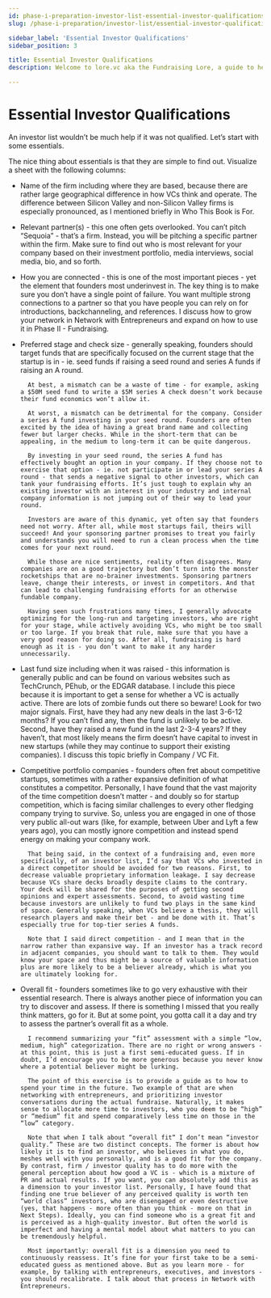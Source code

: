 ```yaml
---
id: phase-i-preparation-investor-list-essential-investor-qualifications
slug: /phase-i-preparation/investor-list/essential-investor-qualifications

sidebar_label: 'Essential Investor Qualifications'
sidebar_position: 3

title: Essential Investor Qualifications
description: Welcome to lore.vc aka the Fundraising Lore, a guide to help founder CEOs successfully raise early-stage VC financing from Silicon Valley investors

---
```


# Essential Investor Qualifications

An investor list wouldn’t be much help if it was not qualified. Let’s start with some essentials. 

The nice thing about essentials is that they are simple to find out. Visualize a sheet with the following columns:

* Name of the firm including where they are based, because there are rather large geographical difference in how VCs think and operate. The difference between Silicon Valley and non-Silicon Valley firms is especially pronounced, as I mentioned briefly in Who This Book is For.

* Relevant partner(s) - this one often gets overlooked. You can’t pitch “Sequoia” - that’s a firm. Instead, you will be pitching a specific partner within the firm. Make sure to find out who is most relevant for your company based on their investment portfolio, media interviews, social media, bio, and so forth. 

* How you are connected - this is one of the most important pieces - yet the element that founders most underinvest in. The key thing is to make sure you don’t have a single point of failure. You want multiple strong connections to a partner so that you have people you can rely on for introductions, backchanneling, and references. I discuss how to grow your network in Network with Entrepreneurs and expand on how to use it in Phase II - Fundraising.

* Preferred stage and check size - generally speaking, founders should target funds that are specifically focused on the current stage that the startup is in - ie. seed funds if raising a seed round and series A funds if raising an A round. 

		At best, a mismatch can be a waste of time - for example, asking a $50M seed fund to write a $5M series A check doesn’t work because their fund economics won’t allow it. 

		At worst, a mismatch can be detrimental for the company. Consider a series A fund investing in your seed round. Founders are often excited by the idea of having a great brand name and collecting fewer but larger checks. While in the short-term that can be appealing, in the medium to long-term it can be quite dangerous.

		By investing in your seed round, the series A fund has effectively bought an option in your company. If they choose not to exercise that option - ie. not participate in or lead your series A round - that sends a negative signal to other investors, which can tank your fundraising efforts. It’s just tough to explain why an existing investor with an interest in your industry and internal company information is not jumping out of their way to lead your round.

		Investors are aware of this dynamic, yet often say that founders need not worry. After all, while most startups fail, theirs will succeed! And your sponsoring partner promises to treat you fairly and understands you will need to run a clean process when the time comes for your next round.

		While those are nice sentiments, reality often disagrees. Many companies are on a good trajectory but don’t turn into the monster rocketships that are no-brainer investments. Sponsoring partners leave, change their interests, or invest in competitors. And that can lead to challenging fundraising efforts for an otherwise fundable company. 

		Having seen such frustrations many times, I generally advocate optimizing for the long-run and targeting investors, who are right for your stage, while actively avoiding VCs, who might be too small or too large. If you break that rule, make sure that you have a very good reason for doing so. After all, fundraising is hard enough as it is - you don’t want to make it any harder unnecessarily.

* Last fund size including when it was raised - this information is generally public and can be found on various websites such as TechCrunch, PEhub, or the EDGAR database. I include this piece because it is important to get a sense for whether a VC is actually active. There are lots of zombie funds out there so beware! Look for two major signals. First, have they had any new deals in the last 3-6-12 months? If you can’t find any, then the fund is unlikely to be active. Second, have they raised a new fund in the last 2-3-4 years? If they haven’t, that most likely means the firm doesn’t have capital to invest in new startups (while they may continue to support their existing companies). I discuss this topic briefly in Company / VC Fit.

* Competitive portfolio companies - founders often fret about competitive startups, sometimes with a rather expansive definition of what constitutes a competitor. Personally, I have found that the vast majority of the time competition doesn’t matter - and doubly so for startup competition, which is facing similar challenges to every other fledging company trying to survive. So, unless you are engaged in one of those very public all-out wars (like, for example, between Uber and Lyft a few years ago), you can mostly ignore competition and instead spend energy on making your company work. 

		That being said, in the context of a fundraising and, even more specifically, of an investor list, I’d say that VCs who invested in a direct competitor should be avoided for two reasons. First, to decrease valuable proprietary information leakage. I say decrease because VCs share decks broadly despite claims to the contrary. Your deck will be shared for the purposes of getting second opinions and expert assessments. Second, to avoid wasting time because investors are unlikely to fund two plays in the same kind of space. Generally speaking, when VCs believe a thesis, they will research players and make their bet - and be done with it. That’s especially true for top-tier series A funds. 

		Note that I said direct competition - and I mean that in the narrow rather than expansive way. If an investor has a track record in adjacent companies, you should want to talk to them. They would know your space and thus might be a source of valuable information plus are more likely to be a believer already, which is what you are ultimately looking for.

* Overall fit - founders sometimes like to go very exhaustive with their essential research. There is always another piece of information you can try to discover and assess. If there is something I missed that you really think matters, go for it. But at some point, you gotta call it a day and try to assess the partner’s overall fit as a whole. 

		I recommend summarizing your “fit” assessment with a simple “low, medium, high” categorization. There are no right or wrong answers - at this point, this is just a first semi-educated guess. If in doubt, I’d encourage you to be more generous because you never know where a potential believer might be lurking. 

		The point of this exercise is to provide a guide as to how to spend your time in the future. Two example of that are when networking with entrepreneurs, and prioritizing investor conversations during the actual fundraise. Naturally, it makes sense to allocate more time to investors, who you deem to be “high” or “medium” fit and spend comparatively less time on those in the “low” category. 

		Note that when I talk about “overall fit“ I don’t mean “investor quality.” These are two distinct concepts. The former is about how likely it is to find an investor, who believes in what you do, meshes well with you personally, and is a good fit for the company. By contrast, firm / investor quality has to do more with the general perception about how good a VC is - which is a mixture of PR and actual results. If you want, you can absolutely add this as a dimension to your investor list. Personally, I have found that finding one true believer of any perceived quality is worth ten “world class” investors, who are disengaged or even destructive (yes, that happens - more often than you think - more on that in Next Steps). Ideally, you can find someone who is a great fit and is perceived as a high-quality investor. But often the world is imperfect and having a mental model about what matters to you can be tremendously helpful.

		Most importantly: overall fit is a dimension you need to continuously reassess. It’s fine for your first take to be a semi-educated guess as mentioned above. But as you learn more - for example, by talking with entrepreneurs, executives, and investors - you should recalibrate. I talk about that process in Network with Entrepreneurs.